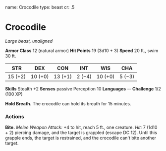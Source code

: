 name: Crocodile
type: beast
cr: .5

# Crocodile
_Large beast, unaligned_

**Armor Class** 12 (natural armor)
**Hit Points** 19 (3d10 + 3)
**Speed** 20 ft., swim 30 ft.

| STR     | DEX     | CON     | INT     | WIS     | CHA     |
|---------|---------|---------|---------|---------|---------|
| 15 (+2) | 10 (+0) | 13 (+1) | 2 (−4)  | 10 (+0) | 5 (−3)  |

**Skills** Stealth +2
**Senses** passive Perception 10
**Languages** --
**Challenge** 1/2 (100 XP)

**Hold Breath.** The crocodile can hold its breath for 15 minutes.

### Actions
**Bite.** _Melee Weapon Attack:_ +4 to hit, reach 5 ft., one creature. _Hit:_ 7 (1d10 + 2) piercing damage, and the target is grappled (escape DC 12). Until this grapple ends, the target is restrained, and the crocodile can't bite another target.
